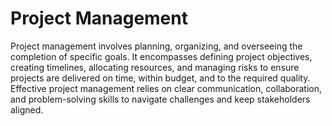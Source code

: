 # Project Management

Project management involves planning, organizing, and overseeing the completion of specific goals. It encompasses defining project objectives, creating timelines, allocating resources, and managing risks to ensure projects are delivered on time, within budget, and to the required quality. Effective project management relies on clear communication, collaboration, and problem-solving skills to navigate challenges and keep stakeholders aligned.
